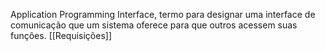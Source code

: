 Application Programming Interface, termo para designar uma interface de comunicação que um sistema oferece para que outros acessem suas funções.
[[Requisições]]